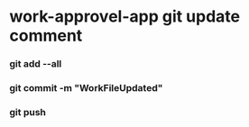 # work-approvel-app git update comment 



### git add --all
###  git commit -m "WorkFileUpdated"

### git push

